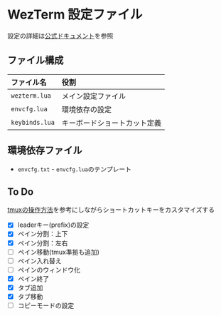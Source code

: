 # WezTerm 設定ファイル

設定の詳細は[公式ドキュメント](https://wezfurlong.org/wezterm/config/files.html)を参照

## ファイル構成

| ファイル名 | 役割 |
| :-- | :-- |
| `wezterm.lua` | メイン設定ファイル |
| `envcfg.lua` | 環境依存の設定 |
| `keybinds.lua` | キーボードショートカット定義 |

## 環境依存ファイル

*   `envcfg.txt` - `envcfg.lua`のテンプレート

## To Do

[tmuxの操作方法](https://www.tohoho-web.com/ex/tmux.html#run-exit)を参考にしながらショートカットキーをカスタマイズする

*   [x] leaderキー(prefix)の設定
*   [x] ペイン分割：上下
*   [x] ペイン分割：左右
*   [ ] ペイン移動(tmux準拠も追加)
*   [ ] ペイン入れ替え
*   [ ] ペインのウィンドウ化
*   [x] ペイン終了
*   [x] タブ追加
*   [x] タブ移動
*   [ ] コピーモードの設定
